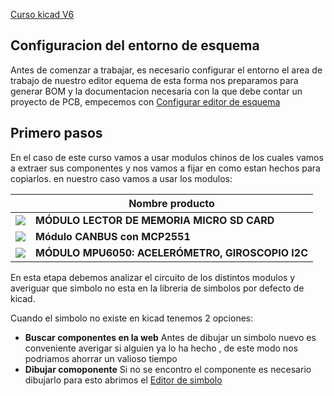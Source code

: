 [Curso kicad V6](Curso%20kicad%20V6.md)

## Configuracion del entorno de esquema

Antes de comenzar a trabajar, es necesario configurar el entorno el area de trabajo de nuestro editor equema de esta forma nos preparamos para generar BOM y la documentacion  necesaria con la que debe contar un proyecto de PCB, empecemos con [Configurar editor de esquema](Configurar%20editor%20de%20esquema.md)


## Primero pasos

En el caso de este curso vamos a usar modulos chinos de los cuales vamos a extraer sus componentes y nos vamos a fijar en como estan hechos para copiarlos. en nuestro caso vamos a usar los modulos:


|      | Nombre producto|
| ----------- | -----------   |
| ![](https://i.imgur.com/5Cz3X9Y.png) |**MÓDULO LECTOR DE MEMORIA MICRO SD CARD**|
| ![](https://i.imgur.com/ERuHQTI.png) |**Módulo CANBUS con MCP2551** |
|![](https://i.imgur.com/pibkGdK.png)|**MÓDULO MPU6050: ACELERÓMETRO, GIROSCOPIO I2C** |

En esta etapa debemos analizar el circuito de los distintos modulos y averiguar que simbolo no esta en la libreria de simbolos por defecto de kicad.

Cuando el simbolo no existe en kicad tenemos 2 opciones:

*  **Buscar componentes en la web**
Antes de dibujar un simbolo nuevo es conveniente averigar si alguien ya lo ha hecho , de este modo nos podriamos ahorrar un valioso tiempo
*  **Dibujar comoponente**
Si no se encontro el componente es necesario dibujarlo para esto abrimos el [Editor de simbolo](Editor%20de%20simbolo.md) 
